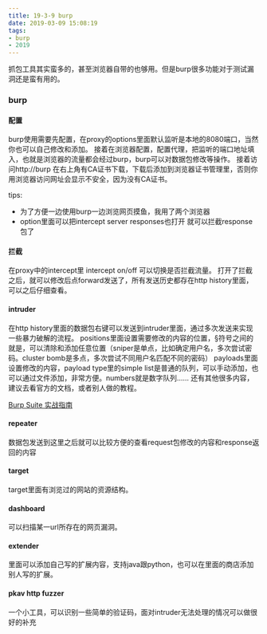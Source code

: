 ```yaml
---
title: 19-3-9 burp
date: 2019-03-09 15:08:19
tags:
- burp
- 2019
---
```

抓包工具其实蛮多的，甚至浏览器自带的也够用。但是burp很多功能对于测试漏洞还是蛮有用的。
<!-- more-->
### burp
#### 配置
burp使用需要先配置，在proxy的options里面默认监听是本地的8080端口，当然你也可以自己修改和添加。
接着在浏览器配置，配置代理，把监听的端口地址填入，也就是浏览器的流量都会经过burp，burp可以对数据包修改等操作。
接着访问http://burp 在右上角有CA证书下载，下载后添加到浏览器证书管理里，否则你用浏览器访问网址会显示不安全，因为没有CA证书。

tips:
- 为了方便一边使用burp一边浏览网页摸鱼，我用了两个浏览器
- option里面可以把intercept server responses也打开 就可以拦截response包了

#### 拦截
在proxy中的intercept里 intercept on/off 可以切换是否拦截流量。
打开了拦截之后，就可以修改后点forward发送了，所有发送历史都存在http history里面，可以之后仔细查看。

#### intruder
在http history里面的数据包右键可以发送到intruder里面，通过多次发送来实现一些暴力破解的流程。
positions里面设置需要修改的内容的位置，§符号之间的就是，可以清除和添加任意位置（sniper是单点，比如确定用户名，多次尝试密码。cluster bomb是多点，多次尝试不同用户名匹配不同的密码）
payloads里面设置修改的内容，payload type里的simple list是普通的队列，可以手动添加，也可以通过文件添加，非常方便。numbers就是数字队列......
还有其他很多内容，建议去看官方的文档，或者别人做的教程。

[Burp Suite 实战指南](https://t0data.gitbooks.io/burpsuite/content/)

#### repeater
数据包发送到这里之后就可以比较方便的查看request包修改的内容和response返回的内容

#### target
target里面有浏览过的网站的资源结构。

#### dashboard
可以扫描某一url所存在的网页漏洞。

#### extender
里面可以添加自己写的扩展内容，支持java跟python，也可以在里面的商店添加别人写的扩展。

#### pkav http fuzzer
一个小工具，可以识别一些简单的验证码，面对intruder无法处理的情况可以做很好的补充
